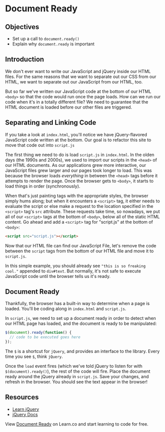 # Document Ready

## Objectives
+ Set up a call to `document.ready()`
+ Explain why `document.ready` is important

## Introduction

We don't ever want to write our JavaScript and jQuery inside our HTML files. For the same reasons that we want to separate out our CSS from our HTML, we want to separate out our JavaScript from our HTML, too.

But so far we've written our JavaScript code at the bottom of our HTML `<body>` so that the code would run once the page loads. How can we run our code when it's in a totally different file? We need to guarantee that the HTML document is loaded before our other files are triggered.


## Separating and Linking Code

If you take a look at `index.html`, you'll notice we have jQuery-flavored JavaScript code written at the bottom. Our goal is to refactor this site to move that code out into `script.js`

The first thing we need to do is load `script.js` in `index.html`. In the olden days (the 1990s and 2000s), we used to import our scripts in the `<head>` of our HTML documents. As our applications grew more interactive, our JavaScript files grew larger and our pages took longer to load. This was because the browser loads _everything_ in between the `<head>` tags before it attempts to render the page. Once the browser gets to `<body>`, it starts to load things in order (synchronously).

When that's just painting tags with the appropriate styles, the browser simply hums along; but when it encounters a `<script>` tag, it either needs to evaluate the script or else make a request to the location specified in the `<script>` tag's `src` attribute. These requests take time, so nowadays, we put all of our `<script>` tags at the bottom of `<body>`, below all of the static HTML content. Go ahead and add a `<script>` tag for "script.js" at the bottom of `<body>`:

```html
<script src="script.js"></script>
```
Now that our HTML file can find our JavaScript File, let's remove the code between the `script` tags from the bottom of our HTML file and move it to `script.js`.

In this simple example, you should already see `"this is so freaking cool."` appended to `div#text`. But normally, it's not safe to execute JavaScript code until the browser tells us it's ready.

## Document Ready

Thankfully, the browser has a built-in way to determine when a page is loaded. You'll be coding along in `index.html` and `script.js`.

In `script.js`, we need to set up a document ready in order to detect when our HTML page has loaded, and the document is ready to be manipulated:

```js
$(document).ready(function() {
  // code to be executed goes here
});
```

The `$` is a shortcut for `jQuery`, and provides an interface to the library. Every time you see `$`, think `jQuery`.

Once the `load` event fires (which we've told jQuery to listen for with `$(document).ready()`), the rest of the code will fire. Place the document ready around the jQuery already in `script.js`. Save your changes, and refresh in the browser. You should see the text appear in the browser!

## Resources

+ [Learn jQuery](http://learn.jquery.com/using-jquery-core/document-ready/)
+ [jQuery Docs](https://api.jquery.com/ready/)


<p class='util--hide'>View <a href='https://learn.co/lessons/js-jquery-document-ready-readme'>Document Ready</a> on Learn.co and start learning to code for free.</p>
